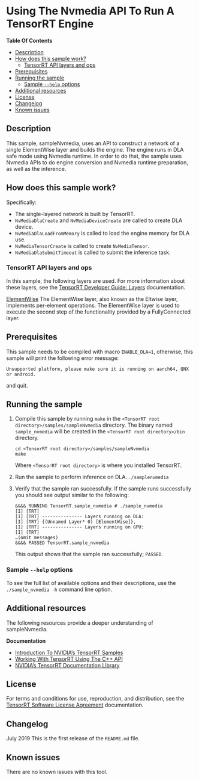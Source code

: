 # Using The Nvmedia API To Run A TensorRT Engine


**Table Of Contents**
- [Description](#description)
- [How does this sample work?](#how-does-this-sample-work)
   * [TensorRT API layers and ops](#tensorrt-api-layers-and-ops)
- [Prerequisites](#prerequisites)
- [Running the sample](#running-the-sample)
   * [Sample `--help` options](#sample---help-options)
- [Additional resources](#additional-resources)
- [License](#license)
- [Changelog](#changelog)
- [Known issues](#known-issues)

## Description

This sample, sampleNvmedia, uses an API to construct a network of a single ElementWise layer and builds the engine. The engine runs in DLA safe mode using Nvmedia runtime. In order to do that, the sample uses Nvmedia APIs to do engine conversion and Nvmedia runtime preparation, as well as the inference.

## How does this sample work?

Specifically:
-   The single-layered network is built by TensorRT.
-   `NvMediaDlaCreate` and `NvMediaDeviceCreate` are called to create DLA device.
-   `NvMediaDlaLoadFromMemory` is called to load the engine memory for DLA use.
-   `NvMediaTensorCreate` is called to create `NvMediaTensor`.
-   `NvMediaDlaSubmitTimeout` is called to submit the inference task.


### TensorRT API layers and ops

In this sample, the following layers are used. For more information about these layers, see the [TensorRT Developer Guide: Layers](https://docs.nvidia.com/deeplearning/sdk/tensorrt-developer-guide/index.html#layers) documentation.

[ElementWise](https://docs.nvidia.com/deeplearning/sdk/tensorrt-developer-guide/index.html#elementwise-layer)
The ElementWise layer, also known as the Eltwise layer, implements per-element operations. The ElementWise layer is used to execute the second step of the functionality provided by a FullyConnected layer.

## Prerequisites

This sample needs to be compiled with macro `ENABLE_DLA=1`, otherwise, this sample will print the following error message:
```
Unsupported platform, please make sure it is running on aarch64, QNX or android.
```
and quit.

## Running the sample

1.  Compile this sample by running `make` in the `<TensorRT root directory>/samples/sampleNvmedia` directory. The binary named `sample_nvmedia` will be created in the `<TensorRT root directory>/bin` directory.
	```
	cd <TensorRT root directory>/samples/sampleNvmedia
	make
	```
 
	Where `<TensorRT root directory>` is where you installed TensorRT.

2.  Run the sample to perform inference on DLA.
    `./samplenvmedia`

3. Verify that the sample ran successfully. If the sample runs successfully you should see output similar to the following:
	```
	&&&& RUNNING TensorRT.sample_nvmedia # ./sample_nvmedia
	[I] [TRT]
	[I] [TRT] --------------- Layers running on DLA:
	[I] [TRT] {(Unnamed Layer* 0) [ElementWise]},
	[I] [TRT] --------------- Layers running on GPU:
	[I] [TRT]
	…(omit messages)
	&&&& PASSED TensorRT.sample_nvmedia
	```
	  
	This output shows that the sample ran successfully; `PASSED`.


### Sample `--help` options

To see the full list of available options and their descriptions, use the `./sample_nvmedia -h` command line option. 


## Additional resources

The following resources provide a deeper understanding of sampleNvmedia.

**Documentation**
- [Introduction To NVIDIA’s TensorRT Samples](https://docs.nvidia.com/deeplearning/sdk/tensorrt-sample-support-guide/index.html#samples)
- [Working With TensorRT Using The C++ API](https://docs.nvidia.com/deeplearning/sdk/tensorrt-developer-guide/index.html#c_topics)
- [NVIDIA’s TensorRT Documentation Library](https://docs.nvidia.com/deeplearning/sdk/tensorrt-archived/index.html)

## License

For terms and conditions for use, reproduction, and distribution, see the [TensorRT Software License Agreement](https://docs.nvidia.com/deeplearning/sdk/tensorrt-sla/index.html) documentation.


## Changelog

July 2019
This is the first release of the `README.md` file.


## Known issues

There are no known issues with this tool.
